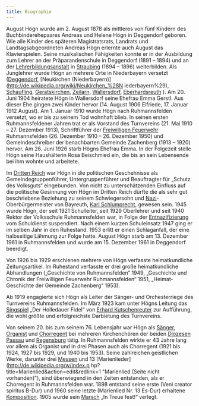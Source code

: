 ```yaml
---
title: Biographie
---
```


August Högn wurde am 2\. August 1878 als mittleres von fünf Kindern des
Buchbinderehepaares Andreas und Helene Högn in Deggendorf geboren. Wie
alle Kinder des späteren Magistratsrats, Landrats und
Landtagsabgeordneten Andreas Högn erlernte auch August das
Klavierspielen. Seine musikalischen Fähigkeiten konnte er in der
Ausbildung zum Lehrer an der Präparandenschule in Deggendorf (1891 –
1894) und an der
[Lehrerbildungsanstalt](http://de.wikipedia.org/wiki/Lehrerbildungsanstalt)
in
[Straubing](http://de.wikipedia.org/wiki/Straubing)
(1894 – 1896) weiterbilden. Als Junglehrer wurde Högn an mehrere Orte in
Niederbayern versetzt
([Deggendorf](http://de.wikipedia.org/wiki/Deggendorf "Deggendorf"),
[Neukirchen (Niederbayern)](http://de.wikipedia.org/wiki/Neukirchen_%28N
iederbayern%29),
[Schaufling](http://de.wikipedia.org/wiki/Schaufling),
[Geratskirchen](http://de.wikipedia.org/wiki/Geratskirchen),
[Zeilarn](http://de.wikipedia.org/wiki/Zeilarn),
[Wallersdorf](http://de.wikipedia.org/wiki/Wallersdorf),
[Eberhardsreuth](http://de.wikipedia.org/wiki/Eberhardsreuth
"Eberhardsreuth")
). Am 20\. Juni 1904 heiratete Högn in Wallersdorf
seine Ehefrau Emma Gerstl. Aus dieser Ehe gingen zwei Kinder hervor
(14\. August 1906 Elfriede, 17\. Januar 1912 August). Am 1\. Januar 1910
wurde Högn nach Ruhmannsfelden versetzt, wo er bis zu seinem Tod
wohnhaft blieb. In seinen ersten Ruhmannsfeldener Jahren trat er als
Vorstand des Turnvereins (21\. Mai 1910 – 27\. Dezember 1913),
Schriftführer der [Freiwilligen
Feuerwehr](http://de.wikipedia.org/wiki/Freiwillige_Feuerwehr
"Freiwillige Feuerwehr") Ruhmannsfelden (26\. Dezember 1910 – 26\.
Dezember 1950) und Gemeindeschreiber der benachbarten Gemeinde
Zachenberg (1913 – 1920) hervor. Am 26\. Juni 1926 starb Högns Ehefrau
Emma. In der Folgezeit stelle Högn seine Haushälterin Rosa Beischmied
ein, die bis an sein Lebensende bei ihm wohnte und arbeitete.

Im [Dritten Reich](http://de.wikipedia.org/wiki/Drittes_Reich "Drittes
Reich") war Högn in die politischen Geschehnisse als
Gemeindegruppenführer, Untergruppenführer und Beauftragter für „Schutz
des Volksguts“ eingebunden. Von nicht zu unterschätzenden Einfluss auf
die politische Gesinnung von Högn im Dritten Reich dürfte die als sehr
gut beschriebene Beziehung zu seinem Schwiegersohn und
[Nazi](http://de.wikipedia.org/wiki/NSDAP "NSDAP")-Oberbürgermeister von
Bayreuth,
[Karl Schlumprecht](http://de.wikipedia.org/wiki/Karl_Schlumprecht),
gewesen sein. 1945 wurde Högn, der seit 1921
Schulleiter, seit 1929 Oberlehrer und seit 1940 Rektor der Volksschule
Ruhmannsfelden war, in Folge der
[Entnazifizierung](http://de.wikipedia.org/wiki/Entnazifizierung
"Entnazifizierung") vom Schuldienst suspendiert. Nach einem kurzen
Schuleinsatz 1947 ging er im selben Jahr in den Ruhestand. 1953 erlitt
er einen Schlaganfall, der eine halbseitige Lähmung zur Folge hatte.
August Högn starb am 13\. Dezember 1961 in Ruhmannsfelden und wurde am
15\. Dezember 1961 in Deggendorf beerdigt.

Von 1926 bis 1929 erschienen mehrere von Högn verfasste heimatkundliche
Zeitungsartikel. Im Ruhestand verfasste er drei große heimatkundliche
Abhandlungen („Geschichte von Ruhmannsfelden“ 1949, „Geschichte und
Chronik der Freiwilligen Feuerwehr Ruhmannsfelden“ 1951, „Heimat-
Geschichte der Gemeinde Zachenberg“ 1953).

Ab 1919 engagierte sich Högn als Leiter der Sänger- und Orchesterriege
des Turnvereins Ruhmannsfelden. Im März 1923 kam unter Högns Leitung das
[Singspiel](http://de.wikipedia.org/wiki/Singspiel "Singspiel") „Der
Holledauer Fidel“ von [Erhard
Kutschenreuter](http://de.wikipedia.org/wiki/Erhard_Kutschenreuter
"Erhard Kutschenreuter") zur Aufführung, die wohl größte und
erfolgreichste Darbietung des Turnvereins.

Von seinem 20\. bis zum seinem 76\. Lebensjahr war Högn als
[Sänger](http://de.wikipedia.org/wiki/Gesang),
[Organist](http://de.wikipedia.org/wiki/Organist) und
[Chorregent](http://de.wikipedia.org/wiki/Chorregent) bei
mehreren Kirchenchören der beiden [Diözesen
Passau](http://de.wikipedia.org/wiki/Bistum_Passau "Bistum Passau") und
[Regensburg](http://de.wikipedia.org/wiki/Bistum_Regensburg "Bistum
Regensburg") tätig. In Ruhmannsfelden wirkte er 43 Jahre lang vor allem
als Organist und in drei Phasen auch als Chorregent (1921 bis 1924, 1927
bis 1929, und 1940 bis 1953). Seine zahlreichen geistlichen Werke,
darunter drei [Messen](http://de.wikipedia.org/wiki/Messe_%28Musik%29
"Messe (Musik)") und 13 [Marienlieder](http://de.wikipedia.org/w/index.p
hp?title=Marienlied&action=edit&redlink=1 "Marienlied (Seite nicht
vorhanden)"), sind überwiegend in den Zeiten entstanden, als er
Chorregent in Ruhmannsfelden war. 1898 entstand seine erste (Veni
creator spiritus B-Dur) und 1960 seine letzte (Marienlied Nr. 13 Es-Dur)
erhaltene
[Komposition](http://de.wikipedia.org/wiki/Komposition_%28Musik%29).
1905 wurde sein [Marsch](http://de.wikipedia.org/wiki/Marschmusik) „In
Treue fest!“ verlegt.